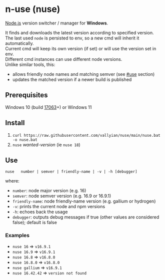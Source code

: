 # n-use (nuse)

[Node.js](https://nodejs.org/) version switcher / manager for **Windows**.  

It finds and downloads the latest version according to specified version.  
The last used `node` is persisted to env, so a new cmd will inherit it automatically.  
Current cmd will keep its own version (if set) or will use the version set in env.  
Different cmd instances can use different node versions.  
Unlike similar tools, this:

* allows friendly node names and matching semver (see [#use](#use) section)
* updates the matched version if a newer build is published

## Prerequisites

Windows 10 (build [17063](https://docs.microsoft.com/en-us/virtualization/community/team-blog/2017/20171219-tar-and-curl-come-to-windows)+) or Windows 11

## Install

1. `curl https://raw.githubusercontent.com/vallyian/nuse/main/nuse.bat -o nuse.bat`
2. `nuse` *wanted-version* (ie `nuse 18`)

## Use

`nuse   number | semver | friendly-name | -v | -h [debugger]`

where:

* `number`: node major version (e.g. 16)
* `semver`: node semver version (e.g. 16.9 or 16.9.1)
* `friendly-name`: node friendly-name version (e.g. gallium or hydrogen)
* `-v`: prints the current node and npm versions
* `-h`: echoes back the usage
* `debugger`: outputs debug messages if true (other values are considered false); default is false 

### Examples

* `nuse 16` => `v16.9.1`
* `nuse 16.9` => `v16.9.1`
* `nuse 16.8` => `v16.8.0`
* `nuse 16.8.0` => `v16.8.0`
* `nuse gallium` => `v16.9.1`
* `nuse 16.42.42` => `version not found`
